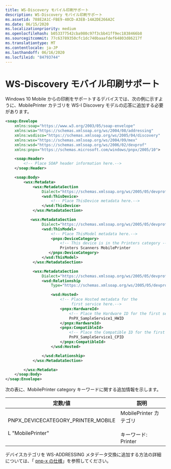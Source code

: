 ```yaml
---
title: WS-Discovery モバイル印刷サポート
description: WS-Discovery モバイル印刷サポート
ms.assetid: 788E2A1C-FBE9-40CD-A3EB-14A2DE266A2C
ms.date: 06/15/2020
ms.localizationpriority: medium
ms.openlocfilehash: b053377542cba980c97f3cbb41ff9ec1838466b8
ms.sourcegitcommit: 77c63789350cfc1dc740baaafdef64803d86217f
ms.translationtype: MT
ms.contentlocale: ja-JP
ms.lasthandoff: 06/16/2020
ms.locfileid: "84793744"
---
```

# <a name="ws-discovery-mobile-printing-support"></a>WS-Discovery モバイル印刷サポート

Windows 10 Mobile からの印刷をサポートするデバイスでは、次の例に示すように、MobilePrinter カテゴリを WS-I Discovery モデルの応答に追加する必要があります。

```xml
<soap:Envelope
    xmlns:soap="https://www.w3.org/2003/05/soap-envelope"
    xmlns:wsa="https://schemas.xmlsoap.org/ws/2004/08/addressing"
    xmlns:wsdisco="https://schemas.xmlsoap.org/ws/2005/04/discovery"
    xmlns:wsx="https://schemas.xmlsoap.org/ws/2004/09/mex"
    xmlns:wsd="https://schemas.xmlsoap.org/ws/2006/02/devprof"
    xmlns:pnpx="https://schemas.microsoft.com/windows/pnpx/2005/10">

    <soap:Header>
        <!-- Place SOAP header information here.-->
    </soap:Header>

    <soap:Body>
        <wsx:Metadata>
            <wsx:MetadataSection
                Dialect="https://schemas.xmlsoap.org/ws/2005/05/devprof/ThisDevice">
                <wsd:ThisDevice>
                    <!-- Place ThisDevice metadata here.-->
                </wsd:ThisDevice>
            </wsx:MetadataSection>

           <wsx:MetadataSection
                Dialect="https://schemas.xmlsoap.org/ws/2005/05/devprof/ThisModel">
                <wsd:ThisModel>
                    <!-- Place ThisModel metadata here.-->
                    <pnpx:DeviceCategory>
                        <!-- This device is in the Printers category -->
                        Printers Scanners MobilePrinter
                   </pnpx:DeviceCategory>
                </wsd:ThisModel>
            </wsx:MetadataSection>  

            <wsx:MetadataSection
                Dialect="https://schemas.xmlsoap.org/ws/2005/05/devprof/Relationship">
                <wsd:Relationship
                    Type="https://schemas.xmlsoap.org/ws/2005/05/devprof/host">

                    <wsd:Hosted>
                        <!-- Place Hosted metadata for the 
                             first service here.-->
                        <pnpx:HardwareId>
                            <!-- Place the Hardware ID for the first service here.-->
                            PnPX_SampleService1_HWID
                        </pnpx:HardwareId>
                        <pnpx:CompatibleId>
                            <!-- Place the Compatible ID for the first service here.-->
                            PnPX_SampleService1_CPID
                        </pnpx:CompatibleId>
                    </wsd:Hosted>

                </wsd:Relationship>
            </wsx:MetadataSection>

        </wsx:Metadata>
    </soap:Body>
</soap:Envelope>
```

次の表に、MobilePrinter category キーワードに関する追加情報を示します。

| 定数/値 | 説明 |
|--|--|
| PNPX_DEVICECATEGORY_PRINTER_MOBILE<br><br>L "MobilePrinter" | MobilePrinter カテゴリ<br><br>キーワード: Printer |

デバイスカテゴリを WS-ADDRESSING メタデータ交換に追加する方法の詳細については、「 [pnp-x の仕様](https://docs.microsoft.com/previous-versions/gg463082(v=msdn.10))」を参照してください。
